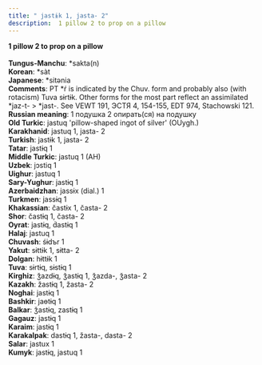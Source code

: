 ```yaml
---
title: " jastɨk 1, jasta- 2"
description:  1 pillow 2 to prop on a pillow
---
```

<p data-pagefind-weight="0.5">
<strong> 1 pillow 2 to prop on a pillow</strong><br><br>
<strong>Tungus-Manchu</strong>:  *sakta(n)<br>
<strong>Korean</strong>:  *sàt<br>
<strong>Japanese</strong>:  *sitǝnia<br>
<strong>Comments</strong>:  PT *ŕ is indicated by the Chuv. form and probably also (with rotacism) Tuva sɨrtɨk. Other forms for the most part reflect an assimilated *jaz-t- > *jast-. See VEWT 191, ЭСТЯ 4, 154-155, EDT 974, Stachowski 121.<br>
<strong>Russian meaning</strong>:  1 подушка 2 опирать(ся) на подушку<br>
<strong>Old Turkic</strong>:  jastuq 'pillow-shaped ingot of silver' (OUygh.)<br>
<strong>Karakhanid</strong>:  jastuq 1, jasta- 2<br>
<strong>Turkish</strong>:  jastɨk 1, jasta- 2<br>
<strong>Tatar</strong>:  jastɨq 1<br>
<strong>Middle Turkic</strong>:  jastuq 1 (AH)<br>
<strong>Uzbek</strong>:  jɔstiq 1<br>
<strong>Uighur</strong>:  jastuq 1<br>
<strong>Sary-Yughur</strong>:  jastɨq 1<br>
<strong>Azerbaidzhan</strong>:  jassɨx (dial.) 1<br>
<strong>Turkmen</strong>:  jassɨq 1<br>
<strong>Khakassian</strong>:  častɨx 1, časta- 2<br>
<strong>Shor</strong>:  častɨq 1, časta- 2<br>
<strong>Oyrat</strong>:  jastɨq, d́astɨq 1<br>
<strong>Halaj</strong>:  jastuq 1<br>
<strong>Chuvash</strong>:  śɨdъr 1<br>
<strong>Yakut</strong>:  sɨttɨk 1, sɨtta- 2<br>
<strong>Dolgan</strong>:  hɨttɨk 1<br>
<strong>Tuva</strong>:  sɨrtɨq, sɨstɨq 1<br>
<strong>Kirghiz</strong>:  ǯazdɨq, ǯastɨq 1, ǯazda-, ǯasta- 2<br>
<strong>Kazakh</strong>:  žastɨq 1, žasta- 2<br>
<strong>Noghai</strong>:  jastɨq 1<br>
<strong>Bashkir</strong>:  jaɵtɨq 1<br>
<strong>Balkar</strong>:  ǯastɨq, zastɨq 1<br>
<strong>Gagauz</strong>:  jastɨq 1<br>
<strong>Karaim</strong>:  jastɨq 1<br>
<strong>Karakalpak</strong>:  dastɨq 1, žasta-, dasta- 2<br>
<strong>Salar</strong>:  jastux 1<br>
<strong>Kumyk</strong>:  jastɨq, jastuq 1<br>

</p>
